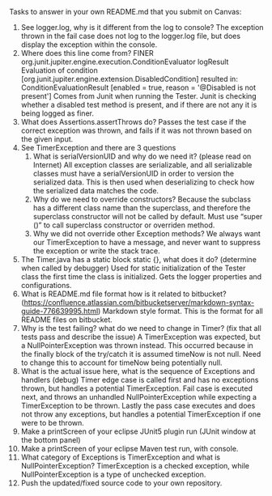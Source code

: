 Tasks to answer in your own README.md that you submit on Canvas:

1. See logger.log, why is it different from the log to console?
   The exception thrown in the fail case does not log to the logger.log file, but does display the exception within the console.
2. Where does this line come from? FINER org.junit.jupiter.engine.execution.ConditionEvaluator logResult Evaluation of condition [org.junit.jupiter.engine.extension.DisabledCondition] resulted in: ConditionEvaluationResult [enabled = true, reason = '@Disabled is not present']
   Comes from Junit when running the Tester. Junit is checking whether a disabled test method is present, and if there are not any it is being logged as finer.
3. What does Assertions.assertThrows do?
   Passes the test case if the correct exception was thrown, and fails if it was not thrown based on the given input.
4. See TimerException and there are 3 questions
    1. What is serialVersionUID and why do we need it? (please read on Internet)
       All exception classes are serializable, and all serializable classes must have a serialVersionUID in order to version the serialized data. This is then used when deserializing to check how the serialized data matches the code. 
    2. Why do we need to override constructors?
       Because the subclass has a different class name than the superclass, and therefore the superclass constructor will not be called by default. Must use “super ()” to call superclass constructor or overriden method.
    3. Why we did not override other Exception methods?
       We always want our TimerException to have a message, and never want to suppress the exception or write the stack trace.
5. The Timer.java has a static block static {}, what does it do? (determine when called by debugger)
   Used for static initialization of the Tester class the first time the class is initialized. Gets the logger properties and configurations.
6. What is README.md file format how is it related to bitbucket? (https://confluence.atlassian.com/bitbucketserver/markdown-syntax-guide-776639995.html)
   Markdown style format. This is the format for all README files on bitbucket.
7. Why is the test failing? what do we need to change in Timer? (fix that all tests pass and describe the issue)
   A TimerException was expected, but a NullPointerException was thrown instead. This occurred because in the finally block of the try/catch it is assumed timeNow is not null. Need to change this to account for timeNow being potentially null.
8. What is the actual issue here, what is the sequence of Exceptions and handlers (debug)
   Timer edge case is called first and has no exceptions thrown, but handles a potential TimerException. Fail case is executed next, and throws an unhandled NullPointerException while expecting a TimerException to be thrown. Lastly the pass case executes and does not throw any exceptions, but handles a potential TimerException if one were to be thrown.
9. Make a printScreen of your eclipse JUnit5 plugin run (JUnit window at the bottom panel) 
10. Make a printScreen of your eclipse Maven test run, with console.
11. What category of Exceptions is TimerException and what is NullPointerException?
    TimerException is a checked exception, while NullPointerException is a type of unchecked exception.
12. Push the updated/fixed source code to your own repository.